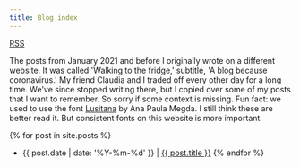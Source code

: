 ```yaml
---
title: Blog index
---
```


[RSS](/feed.xml)

The posts from January 2021 and before I originally wrote on a different website. It was called 'Walking to the fridge,' subtitle, 'A blog because coronavirus.' My friend Claudia and I traded off every other day for a long time. We've since stopped writing there, but I copied over some of my posts that I want to remember. So sorry if some context is missing. Fun fact: we used to use the font [Lusitana](https://cargocollective.com/anamegda/LUSITANA) by Ana Paula Megda. I still think these are better read it. But consistent fonts on this website is more important.

{% for post in site.posts %}
  * {{ post.date | date: '%Y-%m-%d' }} \| [{{ post.title }}]({{post.url}})
{% endfor %}
